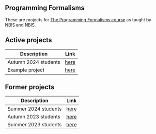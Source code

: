 ## Programming Formalisms

These are projects for [The Programming Formalisms course](https://github.com/UPPMAX/programming_formalisms) as taught by NBIS and NBIS.

## Active projects

Description          |Link
---------------------|--------------------------------------------------------------------------------------------
Autumn 2024 students |[here](https://github.com/programming-formalisms/programming_formalisms_project_autumn_2024)
Example project      |[here](https://github.com/programming-formalisms/programming_formalisms_example_project)

## Former projects

Description          |Link
---------------------|--------------------------------------------------------------------------------------------
Summer 2024 students |[here](https://github.com/programming-formalisms/programming_formalisms_project_summer_2024)
Autumn 2023 students |[here](https://github.com/programming-formalisms/programming_formalisms_project_autumn_2023)
Summer 2023 students |[here](https://github.com/programming-formalisms/programming_formalisms_project_summer_2023)
